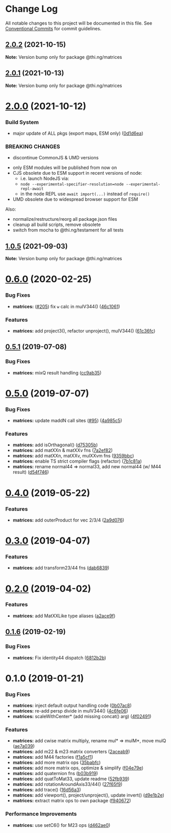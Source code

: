 # Change Log

All notable changes to this project will be documented in this file.
See [Conventional Commits](https://conventionalcommits.org) for commit guidelines.

## [2.0.2](https://github.com/thi-ng/umbrella/compare/@thi.ng/matrices@2.0.1...@thi.ng/matrices@2.0.2) (2021-10-15)

**Note:** Version bump only for package @thi.ng/matrices





## [2.0.1](https://github.com/thi-ng/umbrella/compare/@thi.ng/matrices@2.0.0...@thi.ng/matrices@2.0.1) (2021-10-13)

**Note:** Version bump only for package @thi.ng/matrices





# [2.0.0](https://github.com/thi-ng/umbrella/compare/@thi.ng/matrices@1.0.5...@thi.ng/matrices@2.0.0) (2021-10-12)


### Build System

* major update of ALL pkgs (export maps, ESM only) ([0d1d6ea](https://github.com/thi-ng/umbrella/commit/0d1d6ea9fab2a645d6c5f2bf2591459b939c09b6))


### BREAKING CHANGES

* discontinue CommonJS & UMD versions

- only ESM modules will be published from now on
- CJS obsolete due to ESM support in recent versions of node:
  - i.e. launch NodeJS via:
  - `node --experimental-specifier-resolution=node --experimental-repl-await`
  - in the node REPL use `await import(...)` instead of `require()`
- UMD obsolete due to widespread browser support for ESM

Also:
- normalize/restructure/reorg all package.json files
- cleanup all build scripts, remove obsolete
- switch from mocha to @thi.ng/testament for all tests






##  [1.0.5](https://github.com/thi-ng/umbrella/compare/@thi.ng/matrices@1.0.4...@thi.ng/matrices@1.0.5) (2021-09-03) 

**Note:** Version bump only for package @thi.ng/matrices 

#  [0.6.0](https://github.com/thi-ng/umbrella/compare/@thi.ng/matrices@0.5.12...@thi.ng/matrices@0.6.0) (2020-02-25) 

###  Bug Fixes 

- **matrices:** ([#205](https://github.com/thi-ng/umbrella/issues/205)) fix `w` calc in mulV344() ([46c1061](https://github.com/thi-ng/umbrella/commit/46c1061078d394d5b6ec2885f1025741893fe452)) 

###  Features 

- **matrices:** add project3(), refactor unproject(), mulV344() ([61c36fc](https://github.com/thi-ng/umbrella/commit/61c36fcc532d78b21d78dddeee5523155b0798b2)) 

##  [0.5.1](https://github.com/thi-ng/umbrella/compare/@thi.ng/matrices@0.5.0...@thi.ng/matrices@0.5.1) (2019-07-08) 

###  Bug Fixes 

- **matrices:** mixQ result handling ([cc9ab35](https://github.com/thi-ng/umbrella/commit/cc9ab35)) 

#  [0.5.0](https://github.com/thi-ng/umbrella/compare/@thi.ng/matrices@0.4.0...@thi.ng/matrices@0.5.0) (2019-07-07) 

###  Bug Fixes 

- **matrices:** update maddN call sites ([#95](https://github.com/thi-ng/umbrella/issues/95)) ([4a985c5](https://github.com/thi-ng/umbrella/commit/4a985c5)) 

###  Features 

- **matrices:** add isOrthagonal() ([d75305b](https://github.com/thi-ng/umbrella/commit/d75305b)) 
- **matrices:** add matXXn & matXXv fns ([7a2ef82](https://github.com/thi-ng/umbrella/commit/7a2ef82)) 
- **matrices:** add matXXn, matXXv, mulXXvm fns ([9359bbc](https://github.com/thi-ng/umbrella/commit/9359bbc)) 
- **matrices:** enable TS strict compiler flags (refactor) ([7b1c81a](https://github.com/thi-ng/umbrella/commit/7b1c81a)) 
- **matrices:** rename normal44 => normal33, add new normal44 (w/ M44 result) ([d54f746](https://github.com/thi-ng/umbrella/commit/d54f746)) 

#  [0.4.0](https://github.com/thi-ng/umbrella/compare/@thi.ng/matrices@0.3.4...@thi.ng/matrices@0.4.0) (2019-05-22) 

###  Features 

- **matrices:** add outerProduct for vec 2/3/4 ([2a9d076](https://github.com/thi-ng/umbrella/commit/2a9d076)) 

#  [0.3.0](https://github.com/thi-ng/umbrella/compare/@thi.ng/matrices@0.2.2...@thi.ng/matrices@0.3.0) (2019-04-07) 

###  Features 

- **matrices:** add transform23/44 fns ([dab6839](https://github.com/thi-ng/umbrella/commit/dab6839)) 

#  [0.2.0](https://github.com/thi-ng/umbrella/compare/@thi.ng/matrices@0.1.14...@thi.ng/matrices@0.2.0) (2019-04-02) 

###  Features 

- **matrices:** add MatXXLike type aliases ([a2ace9f](https://github.com/thi-ng/umbrella/commit/a2ace9f)) 

##  [0.1.6](https://github.com/thi-ng/umbrella/compare/@thi.ng/matrices@0.1.5...@thi.ng/matrices@0.1.6) (2019-02-19) 

###  Bug Fixes 

- **matrices:** Fix identity44 dispatch ([6812b2b](https://github.com/thi-ng/umbrella/commit/6812b2b)) 

#  0.1.0 (2019-01-21) 

###  Bug Fixes 

- **matrices:** inject default output handling code ([0b07ac8](https://github.com/thi-ng/umbrella/commit/0b07ac8)) 
- **matrices:** re-add persp divide in mulV344() ([4c6fe06](https://github.com/thi-ng/umbrella/commit/4c6fe06)) 
- **matrices:** scaleWithCenter* (add missing concat() arg) ([4f02491](https://github.com/thi-ng/umbrella/commit/4f02491)) 

###  Features 

- **matrices:** add cwise matrix multiply, rename mul* => mulM*, move mulQ ([ae7a039](https://github.com/thi-ng/umbrella/commit/ae7a039)) 
- **matrices:** add m22 & m23 matrix converters ([2aceab9](https://github.com/thi-ng/umbrella/commit/2aceab9)) 
- **matrices:** add M44 factories ([f1a5cf1](https://github.com/thi-ng/umbrella/commit/f1a5cf1)) 
- **matrices:** add more matrix ops ([35babfc](https://github.com/thi-ng/umbrella/commit/35babfc)) 
- **matrices:** add more matrix ops, optimize & simplify ([f04e79e](https://github.com/thi-ng/umbrella/commit/f04e79e)) 
- **matrices:** add quaternion fns ([b03b919](https://github.com/thi-ng/umbrella/commit/b03b919)) 
- **matrices:** add quatToMat33, update readme ([52fb939](https://github.com/thi-ng/umbrella/commit/52fb939)) 
- **matrices:** add rotationAroundAxis33/44() ([27f65f9](https://github.com/thi-ng/umbrella/commit/27f65f9)) 
- **matrices:** add trace() ([16d56a3](https://github.com/thi-ng/umbrella/commit/16d56a3)) 
- **matrices:** add viewport(), project/unproject(), update invert() ([d9e1b2e](https://github.com/thi-ng/umbrella/commit/d9e1b2e)) 
- **matrices:** extract matrix ops to own package ([f940672](https://github.com/thi-ng/umbrella/commit/f940672)) 

###  Performance Improvements 

- **matrices:** use setC6() for M23 ops ([d462ae0](https://github.com/thi-ng/umbrella/commit/d462ae0))
